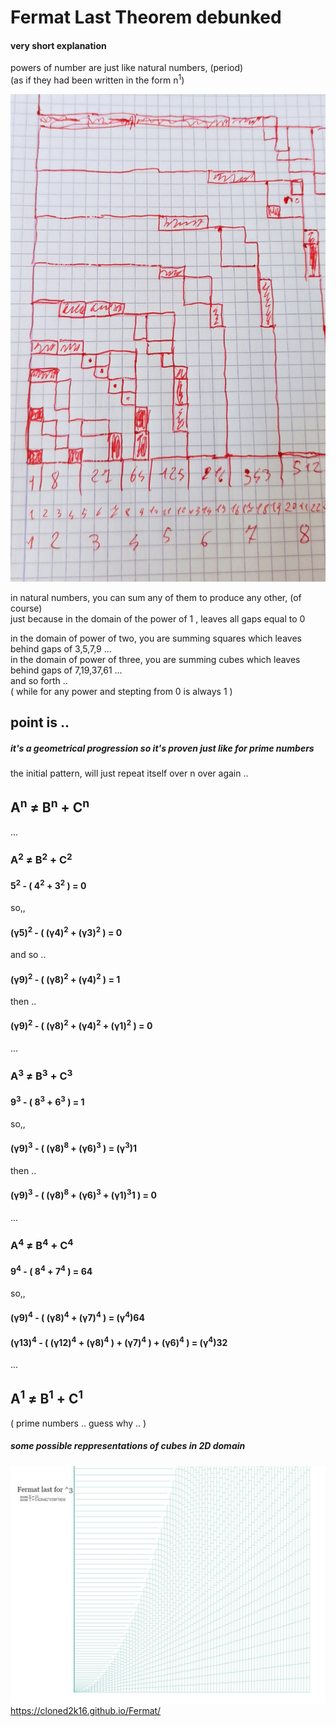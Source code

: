 # Fermat Last Theorem debunked
#### very short explanation  
powers of number are just like natural numbers, (period)  
(as if they had been written in the form n<sup>1</sup>)  

![making sense](fermat1.jpg)

in natural numbers, you can sum any of them to produce any other, (of course)    
just because in the domain of the power of 1 , leaves all gaps equal to 0  
  
in the domain of power of two,  you are summing squares which leaves behind gaps of 3,5,7,9 ...  
in the domain of power of three,  you are summing cubes which leaves behind gaps of 7,19,37,61 ...  
and so forth ..  
( while for any power and stepting from 0 is always 1 )  

## point is .. 
##### it's a geometrical progression so it's proven just like for prime numbers 
the initial pattern,  will just repeat itself over n over again ..
##   

## A<sup>n</sup> &ne; B<sup>n</sup> + C<sup>n</sup>  
... 

### A<sup>2</sup> &ne; B<sup>2</sup> + C<sup>2</sup>  
####  5<sup>2</sup> - ( 4<sup>2</sup> + 3<sup>2</sup> ) = 0  
so,,  
####  (&gamma;5)<sup>2</sup> - ( (&gamma;4)<sup>2</sup> + (&gamma;3)<sup>2</sup> ) = 0  
and so ..  
####  (&gamma;9)<sup>2</sup> - ( (&gamma;8)<sup>2</sup> + (&gamma;4)<sup>2</sup> ) = 1
then ..  
####  (&gamma;9)<sup>2</sup> - ( (&gamma;8)<sup>2</sup> + (&gamma;4)<sup>2</sup> + (&gamma;1)<sup>2</sup> ) = 0
...  
  
### A<sup>3</sup> &ne; B<sup>3</sup> + C<sup>3</sup>  
####  9<sup>3</sup> - ( 8<sup>3</sup> + 6<sup>3</sup> ) = 1  
so,,  
####  (&gamma;9)<sup>3</sup> - ( (&gamma;8)<sup>8</sup> + (&gamma;6)<sup>3</sup> ) = (&gamma;<sup>3</sup>)1  
then ..  
####  (&gamma;9)<sup>3</sup> - ( (&gamma;8)<sup>8</sup> + (&gamma;6)<sup>3</sup> + (&gamma;1)<sup>3</sup>1 ) =  0 
...   

### A<sup>4</sup> &ne; B<sup>4</sup> + C<sup>4</sup>  
####  9<sup>4</sup> - ( 8<sup>4</sup> + 7<sup>4</sup> ) = 64  
so,,  
####  (&gamma;9)<sup>4</sup> - ( (&gamma;8)<sup>4</sup> + (&gamma;7)<sup>4</sup> ) = (&gamma;<sup>4</sup>)64  
####  (&gamma;13)<sup>4</sup> - ( (&gamma;12)<sup>4</sup> + (&gamma;8)<sup>4</sup> ) + (&gamma;7)<sup>4</sup> ) + (&gamma;6)<sup>4</sup> ) = (&gamma;<sup>4</sup>)32  
...  
  
## A<sup>1</sup> &ne; B<sup>1</sup> + C<sup>1</sup>  
( prime numbers .. guess why .. )  


##### some possible reppresentations of cubes in 2D domain  
![making sense](fermat2.jpg)  
https://cloned2k16.github.io/Fermat/
